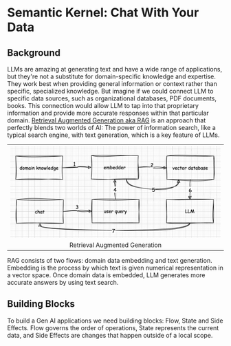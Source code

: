# Semantic Kernel: Chat With Your Data


## Background
LLMs are amazing at generating text and have a wide range of applications, but they're not a substitute for domain-specific knowledge and expertise. They work best when providing general information or context rather than specific, specialized knowledge. But imagine if we could connect LLM to specific data sources, such as organizational databases, PDF documents, books. This connection would allow LLM to tap into that proprietary information and provide more accurate responses within that particular domain.
[Retrieval Augmented Generation aka RAG](https://en.wikipedia.org/wiki/Large_language_model) is an approach that perfectly blends two worlds of AI: The power of information search, like a typical search engine, with text generation, which is a key feature of LLMs.

<table width="256px">
  <tr>
    <td><img src="/posts/semantic-kernel/diagram_1.png"/></td>
  </tr>
  <tr>
    <td align="center">Retrieval Augmented Generation</td>
  </tr>
</table> 

RAG consists of two flows: domain data embedding and text generation. Embedding is the process by which text is given numerical representation in a vector space. Once domain data is embedded, LLM generates more accurate answers by using text search.
 

## Building Blocks
To build a Gen AI applications we need building blocks: Flow, State and Side Effects. Flow governs the order of operations, State represents the current data, and Side Effects are changes that happen outside of a local scope. 



